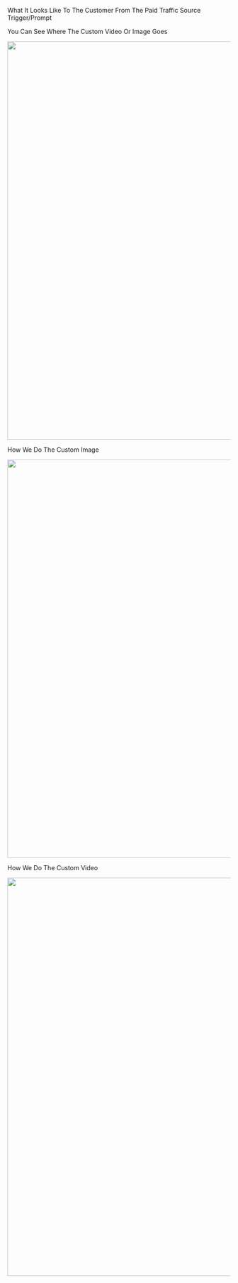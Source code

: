 What It Looks Like To The Customer From The Paid Traffic Source Trigger/Prompt 

You Can See Where The Custom Video Or Image Goes

<img src="https://raw.githubusercontent.com/SamPutnam/Index-2018/master/Time%20Zone%20Is%20Personalized%20To%20The%20User%20and%20Time%20Updates%20Every%20Hour%20To%20Be%20The%20Next%20Hour%20So%20The%20Information%20Session%20Is%20Running%2024%3A7%3A365.png" width=900>

How We Do The Custom Image

<img src="https://raw.githubusercontent.com/SamPutnam/Index-2018/master/Dynamically%20Show%20Personalized%20Image%20To%20Traffic%20Source%20Or%20Customer%20Psychographic%20Segment.png" width=900>

How We Do The Custom Video

<img src="https://raw.githubusercontent.com/SamPutnam/Index-2018/master/Dynamically%20Show%20Personalized%20Video%20To%20Traffic%20Source%20Or%20Customer%20Psychographic%20Segment.png" width=900>
